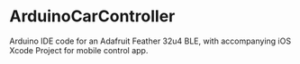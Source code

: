 # ArduinoCarController
Arduino IDE code for an Adafruit Feather 32u4 BLE, with accompanying iOS Xcode Project for mobile control app.
